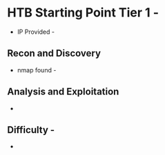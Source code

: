 # HTB Starting Point Tier 1 - 

- IP Provided - 

## Recon and Discovery

- nmap found - 

## Analysis and Exploitation

- 

## Difficulty - 

- 
